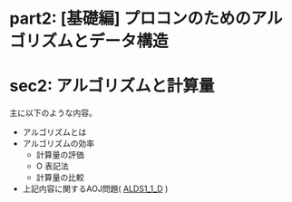 # part2: \[基礎編] プロコンのためのアルゴリズムとデータ構造
# sec2: アルゴリズムと計算量
主に以下のような内容。
- アルゴリズムとは
- アルゴリズムの効率
    - 計算量の評価
    - O 表記法
    - 計算量の比較
- 上記内容に関するAOJ問題( [ALDS1_1_D](http://judge.u-aizu.ac.jp/onlinejudge/description.jsp?id=ALDS1_1_D&lang=jp) )

